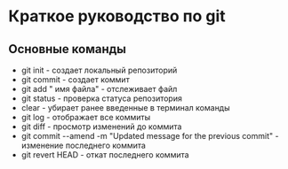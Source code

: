 # Краткое руководство по git
## Основные команды
* git init - создает локальный репозиторий
* git commit - создает коммит
* git add " имя файла" - отслеживает файл
* git status - проверка статуса репозитория
* clear - убирает ранее введенные в терминал команды
* git log - отображает все коммиты
* git diff - просмотр изменений до коммита
* git commit --amend -m "Updated message for the previous commit" - изменение последнего коммита
* git revert HEAD - откат последнего коммита